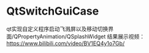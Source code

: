 # QtSwitchGuiCase
qt实现自定义程序启动飞溅屏以及移动切换界面/QPropertyAnimation/QSplashWidget 
结果展示视频：https://www.bilibili.com/video/BV1EQ4y1o7Gb/
